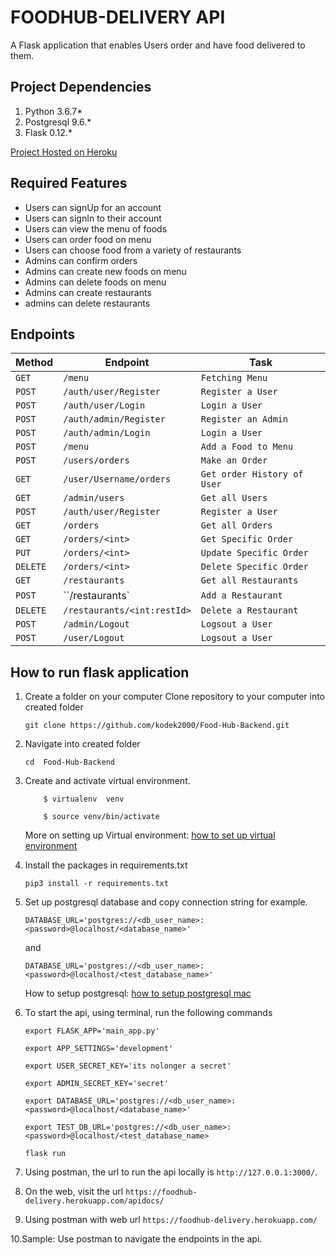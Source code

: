 # **FOODHUB-DELIVERY API**
A Flask application that enables Users order and have food delivered to them.

## Project Dependencies
1. Python 3.6.7*
2. Postgresql 9.6.*
3. Flask 0.12.*

[Project Hosted on Heroku](https://foodhub-delivery.herokuapp.com/)

## Required Features
- Users can signUp for an account
- Users can signIn to their account
- Users can view the menu of foods
- Users can order food on menu
- Users can choose food from a variety of restaurants
- Admins can confirm orders
- Admins can create new foods on menu
- Admins can delete foods on menu
- Admins can create restaurants
- admins can delete restaurants

## Endpoints
|  Method  |  Endpoint  |  Task  |
|  --- |  --- |  ---  |
|  `GET`  |  `/menu`  |  `Fetching Menu`  |
|  `POST`  |  `/auth/user/Register`  |  `Register a User`  |
|  `POST`  |  `/auth/user/Login`  |  `Login a User`  |
|  `POST`  |  `/auth/admin/Register`  |  `Register an Admin`  |
|  `POST`  |  `/auth/admin/Login`  |  `Login a User`  |
|  `POST`  |  `/menu`  |  `Add a Food to Menu`  |
|  `POST`  |  `/users/orders`  |  `Make an Order`  |
|  `GET`  |  `/user/Username/orders`  |  `Get order History of User`  |
|  `GET`  |  `/admin/users`  |  `Get all Users`  |
|  `POST`  |  `/auth/user/Register`  |  `Register a User`  |
|  `GET`  |  `/orders`  |  `Get all Orders`  |
|  `GET`  |  `/orders/<int>`  |  `Get Specific Order`  |
|  `PUT`  |  `/orders/<int>`  |  `Update Specific Order`  |
|  `DELETE`  |  `/orders/<int>`  |  `Delete Specific Order`  |
|  `GET`  |  `/restaurants`  |  `Get all Restaurants`  |
|  `POST`  |  ``/restaurants`  |  `Add a Restaurant`  |
|  `DELETE`  |  `/restaurants/<int:restId>`  |  `Delete a Restaurant`  |
|  `POST`  |  `/admin/Logout`  |  `Logsout a User`  |
|  `POST`  |  `/user/Logout`  |  `Logsout a User`  |

## How to run flask application
1. Create a folder <foodhub-delivery> on your computer
   Clone repository to your computer into created folder

    ```
    git clone https://github.com/kodek2000/Food-Hub-Backend.git
    ```
2. Navigate into created folder

    ```
    cd  Food-Hub-Backend
    ```
3. Create and activate  virtual environment.

    ```
        $ virtualenv  venv

        $ source venv/bin/activate
    ```

    More on setting up Virtual environment: [how to set up virtual environment](http://docs.python-guide.org/en/latest/dev/virtualenvs/)

4. Install the packages in requirements.txt

    ``` pip3 install -r requirements.txt ```

5. Set up postgresql database and copy connection string for example.

    ``` DATABASE_URL='postgres://<db_user_name>:<password>@localhost/<database_name>' ```

    and

    ``` DATABASE_URL='postgres://<db_user_name>:<password>@localhost/<test_database_name>' ```

    How to setup postgresql: [how to setup postgresql mac](https://gist.github.com/sgnl/609557ebacd3378f3b72)

6. To start the api, using terminal, run the following commands

    ```export FLASK_APP='main_app.py'```

    ```export APP_SETTINGS='development'```

    ```export USER_SECRET_KEY='its nolonger a secret'```
     
    ```export ADMIN_SECRET_KEY='secret'```


    ```export DATABASE_URL='postgres://<db_user_name>:<password>@localhost/<database_name>'```

    ```export TEST_DB_URL='postgres://<db_user_name>:<password>@localhost/<test_database_name>```

    ```flask run ```

7. Using postman, the url to run the api locally is ```http://127.0.0.1:3000/```.

8. On the web, visit the url ```https://foodhub-delivery.herokuapp.com/apidocs/```

9. Using postman with web url ```https://foodhub-delivery.herokuapp.com/```

    
10.Sample: Use postman to navigate the endpoints in the api.
